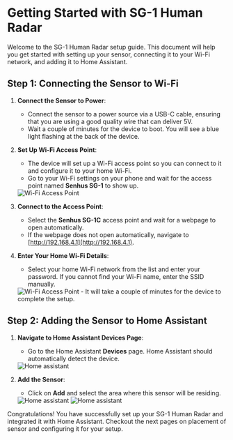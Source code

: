 # Getting Started with SG-1 Human Radar

Welcome to the SG-1 Human Radar setup guide. This document will help you get started with setting up your sensor, connecting it to your Wi-Fi network, and adding it to Home Assistant.

## Step 1: Connecting the Sensor to Wi-Fi

1. **Connect the Sensor to Power**:
   - Connect the sensor to a power source via a USB-C cable, ensuring that you are using a good quality wire that can deliver 5V.
   - Wait a couple of minutes for the device to boot. You will see a blue light flashing at the back of the device.

2. **Set Up Wi-Fi Access Point**:
   - The device will set up a Wi-Fi access point so you can connect to it and configure it to your home Wi-Fi.
   - Go to your Wi-Fi settings on your phone and wait for the access point named **Senhus SG-1** to show up.
   <img src="/images/sg-1/instructions/wifi-config-1.png" alt="Wi-Fi Access Point" class="mobile-screenshot">

3. **Connect to the Access Point**:
   - Select the **Senhus SG-1C** access point and wait for a webpage to open automatically.
   - If the webpage does not open automatically, navigate to [http://192.168.4.1](http://192.168.4.1).

4. **Enter Your Home Wi-Fi Details**:
   - Select your home Wi-Fi network from the list and enter your password. If you cannot find your Wi-Fi name, enter the SSID manually.
   <img src="/images/sg-1/instructions/wifi-config-2.png" alt="Wi-Fi Access Point" class="mobile-screenshot">
   - It will take a couple of minutes for the device to complete the setup.

## Step 2: Adding the Sensor to Home Assistant

1. **Navigate to Home Assistant Devices Page**:
   - Go to the Home Assistant **Devices** page. Home Assistant should automatically detect the device.
   <img src="/images/sg-1/instructions/ha-setup-1.png" alt="Home assistant" class="mobile-screenshot">

2. **Add the Sensor**:
   - Click on **Add** and select the area where this sensor will be residing.
   <img src="/images/sg-1/instructions/ha-setup-2.png" alt="Home assistant" class="mobile-screenshot">
   <img src="/images/sg-1/instructions/ha-setup-3.png" alt="Home assistant" class="mobile-screenshot">

Congratulations! You have successfully set up your SG-1 Human Radar and integrated it with Home Assistant. Checkout the next pages on placement of sensor and configuring it for your setup.
